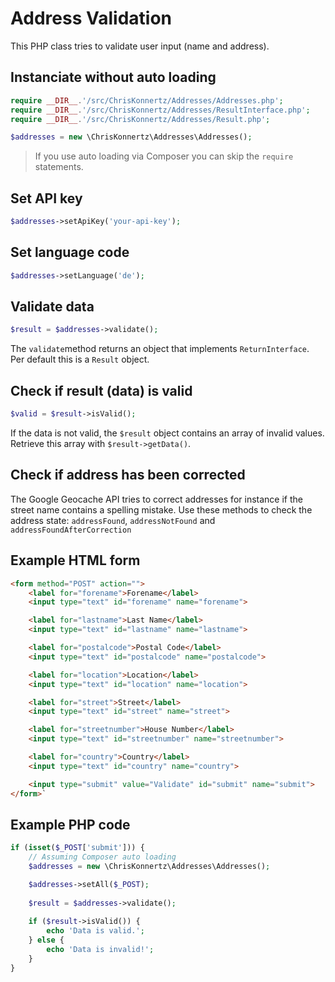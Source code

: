 # Address Validation

This PHP class tries to validate user input (name and address).

## Instanciate without auto loading

```php
require __DIR__.'/src/ChrisKonnertz/Addresses/Addresses.php';
require __DIR__.'/src/ChrisKonnertz/Addresses/ResultInterface.php';
require __DIR__.'/src/ChrisKonnertz/Addresses/Result.php';

$addresses = new \ChrisKonnertz\Addresses\Addresses();
```

> If you use auto loading via Composer you can skip the `require` statements.

## Set API key

```php
$addresses->setApiKey('your-api-key');
```

## Set language code

```php
$addresses->setLanguage('de');
```

## Validate data

```php
$result = $addresses->validate();
```

The `validate`method returns an object that implements `ReturnInterface`. Per default this is a `Result` object.

## Check if result (data) is valid

```php
$valid = $result->isValid();
```

If the data is not valid, the `$result` object contains an array of invalid values.
Retrieve this array with `$result->getData()`.

## Check if address has been corrected

The Google Geocache API tries to correct addresses for instance if the street name contains a spelling mistake.
Use these methods to check the address state: `addressFound`, `addressNotFound` and `addressFoundAfterCorrection`

## Example HTML form

```html
<form method="POST" action="">
    <label for="forename">Forename</label>
    <input type="text" id="forename" name="forename">

    <label for="lastname">Last Name</label>
    <input type="text" id="lastname" name="lastname">

    <label for="postalcode">Postal Code</label>
    <input type="text" id="postalcode" name="postalcode">

    <label for="location">Location</label>
    <input type="text" id="location" name="location">

    <label for="street">Street</label>
    <input type="text" id="street" name="street">

    <label for="streetnumber">House Number</label>
    <input type="text" id="streetnumber" name="streetnumber">

    <label for="country">Country</label>
    <input type="text" id="country" name="country">

    <input type="submit" value="Validate" id="submit" name="submit">
</form>`
```

## Example PHP code

```php
if (isset($_POST['submit'])) {
    // Assuming Composer auto loading
    $addresses = new \ChrisKonnertz\Addresses\Addresses();

    $addresses->setAll($_POST);
    
    $result = $addresses->validate();
    
    if ($result->isValid()) {
        echo 'Data is valid.';
    } else {
        echo 'Data is invalid!';
    }
}
```
